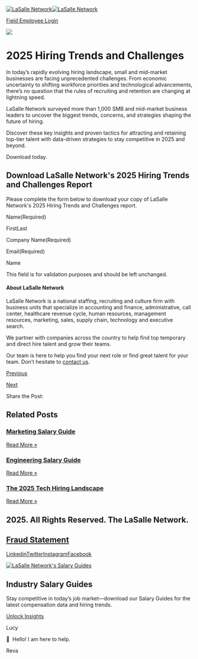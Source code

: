 [![LaSalle Network](https://www.thelasallenetwork.com/wp-content/uploads/thegem/logos/logo_4df9e1538f6d6c1f2f91ddaf8753e61d_1x.webp)![LaSalle Network](https://www.thelasallenetwork.com/wp-content/uploads/thegem/logos/logo_9777bc2f7241070f9a27b8f2390b2884_1x.webp)](https://thelasallenetwork.com/)

[Field Employee Login](https://lasallenetwork.bbo.bullhornstaffing.com/Login/)

![](https://www.thelasallenetwork.com/wp-content/uploads/2025/01/stay-ahead-cta-1024x576.png)

# 2025 Hiring Trends and Challenges

In today’s rapidly evolving hiring landscape, small and mid-market businesses are facing unprecedented challenges. From economic uncertainty to shifting workforce priorities and technological advancements, there’s no question that the rules of recruiting and retention are changing at lightning speed.

LaSalle Network surveyed more than 1,000 SMB and mid-market business leaders to uncover the biggest trends, concerns, and strategies shaping the future of hiring.

Discover these key insights and proven tactics for attracting and retaining top-tier talent with data-driven strategies to stay competitive in 2025 and beyond.

Download today.

## Download LaSalle Network's 2025 Hiring Trends and Challenges Report

Please complete the form below to download your copy of LaSalle Network's 2025 Hiring Trends and Challenges report.

Name(Required)

FirstLast

Company Name(Required)

Email(Required)

Name

This field is for validation purposes and should be left unchanged.

#### About LaSalle Network

LaSalle Network is a national staffing, recruiting and culture firm with business units that specialize in accounting and finance, administrative, call center, healthcare revenue cycle, human resources, management resources, marketing, sales, supply chain, technology and executive search.

We partner with companies across the country to help find top temporary and direct hire talent and grow their teams.

Our team is here to help you find your next role or find great talent for your team. Don’t hesitate to [contact us](https://www.thelasallenetwork.com/contact/ "https://www.thelasallenetwork.com/contact/").

[Previous](https://www.thelasallenetwork.com/6-job-search-mistakes-to-leave-behind/)

[Next](https://www.thelasallenetwork.com/lasalle-network-publishes-2025-hiring-trends-and-challenges-report/)

Share the Post:

## Related Posts

### [Marketing Salary Guide](https://www.thelasallenetwork.com/marketing-salary-guide/)

[Read More »](https://www.thelasallenetwork.com/marketing-salary-guide/)

### [Engineering Salary Guide](https://www.thelasallenetwork.com/engineering-salary-guide/)

[Read More »](https://www.thelasallenetwork.com/engineering-salary-guide/)

### [The 2025 Tech Hiring Landscape](https://www.thelasallenetwork.com/the-2025-tech-hiring-landscape/)

[Read More »](https://www.thelasallenetwork.com/the-2025-tech-hiring-landscape/)

## 2025\. All Rights Reserved. The LaSalle Network.

## [Fraud Statement](https://www.thelasallenetwork.com/fraud-alert/)

[Linkedin](https://www.linkedin.com/company/lasalle-network/)[Twitter](https://twitter.com/#!/lasallenetwork)[Instagram](https://www.instagram.com/lasallenetwork/)[Facebook](https://www.facebook.com/LaSalleNetwork/)

[![LaSalle Network's Salary Guides](https://47827968.hs-sites.com/hs-fs/hubfs/General%20(1).png?width=2000&height=1125&name=General%20(1).png)](https://cta-service-cms2.hubspot.com/web-interactives/public/v1/track/click?encryptedPayload=AVxigLIZ0G30mMUudZ4rfcU0ic%2B7L%2FlDhJ8uEm%2F%2Bk1%2FTPaxbbqOAp5JwVvK34xjJHpwLJqX8mc8WW9VVHwZwsXjmCzaagzr4G1GODnFZjPWJ7ChCOlG64wlYh7WZEV2sKZlKaqPX3bt4jK6%2FzQDguTkm9wscmfZwGnrg7wOXBZSAtX8HAyAhlJAVrKMOEAAh%2By%2BlcK0vzZAF5oQqWDwxCukr5qpGs0jBucgqlgb8Gzwx4dMCZA31rJzJSNc%3D&portalId=47827968&webInteractiveId=418497724973&webInteractiveContentId=188299860795&containerType=SLIDE_IN&campaignId=&pageUrl=https%3A%2F%2Fwww.thelasallenetwork.com%2F2025-hiring-trends-and-challenges%2F)

## Industry Salary Guides

Stay competitive in today’s job market—download our Salary Guides for the latest compensation data and hiring trends.

[Unlock Insights](https://cta-service-cms2.hubspot.com/web-interactives/public/v1/track/click?encryptedPayload=AVxigLK3Bkdr8b7XWN%2BOHChwN34a36icGRiwFL6fcldu0FPwvzvWt%2Bf322ZC%2BrdSrMK972wCocPO0ko3izruvff%2BZ4mYf3BFehWG14yk1XrkYj6ze%2FyMxa4QsS5fQ%2BP%2B7fj9%2BMk9awsP9K46Lxx%2FUsJ0uasNCl4moEzPLrtvRVLgqODtw8BCj3xoPt3rgmJayHZ%2FTmbUg28lMwUdmsb87aosxG%2FuFqlEr6mMjV1w7IRsJXvDRtI81dOCs4s%3D&portalId=47827968&webInteractiveId=418497724973&webInteractiveContentId=188299860795&containerType=SLIDE_IN&campaignId=&pageUrl=https%3A%2F%2Fwww.thelasallenetwork.com%2F2025-hiring-trends-and-challenges%2F)

Lucy

👋  Hello! I am here to help.

Reva